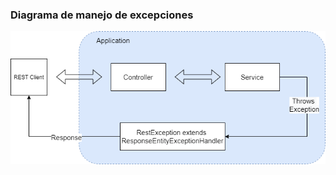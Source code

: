 
### Diagrama de manejo de excepciones

![Manejo de Excepciones](/documents/Files/HandlingExceptions.png "Handling Exceptions")